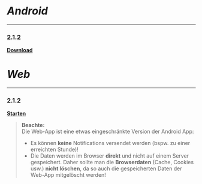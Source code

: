 # _Android_
---
### 2.1.2
**[Download](https://dl.dropboxusercontent.com/s/xznabe4r93km4sl/app-release-2.1.2.apk)**

# _Web_
---
### 2.1.2
**[Starten](https://tibo-16.github.io/app)**

> **Beachte:**  
> Die Web-App ist eine etwas eingeschränkte Version der Android App:
> * Es können **keine** Notifications versendet werden (bspw. zu einer erreichten Stunde)!
> * Die Daten werden im Browser **direkt** und nicht auf einem Server gespeichert. Daher sollte man die **Browserdaten** (Cache, Cookies usw.) **nicht löschen**, da so auch die gespeicherten Daten der Web-App mitgelöscht werden!